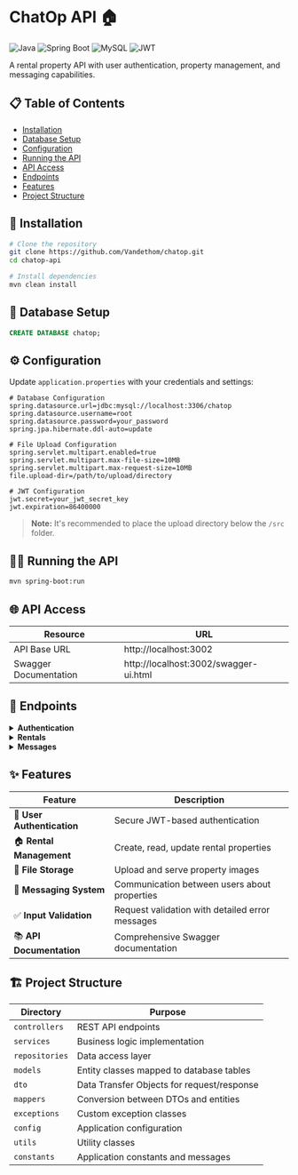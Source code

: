 # ChatOp API 🏠

![Java](https://img.shields.io/badge/Java-ED8B00?style=for-the-badge&logo=java&logoColor=white)
![Spring Boot](https://img.shields.io/badge/Spring_Boot-6DB33F?style=for-the-badge&logo=spring&logoColor=white)
![MySQL](https://img.shields.io/badge/MySQL-4479A1?style=for-the-badge&logo=mysql&logoColor=white)
![JWT](https://img.shields.io/badge/JWT-000000?style=for-the-badge&logo=json-web-tokens&logoColor=white)

A rental property API with user authentication, property management, and messaging capabilities.

## 📋 Table of Contents

- [Installation](#installation)
- [Database Setup](#database-setup)
- [Configuration](#configuration)
- [Running the API](#running-the-api)
- [API Access](#api-access)
- [Endpoints](#endpoints)
- [Features](#features)
- [Project Structure](#project-structure)

## 🚀 Installation

```bash
# Clone the repository
git clone https://github.com/Vandethom/chatop.git
cd chatop-api

# Install dependencies
mvn clean install
```

## 💾 Database Setup

```sql
CREATE DATABASE chatop;
```

## ⚙️ Configuration

Update `application.properties` with your credentials and settings:

```properties
# Database Configuration
spring.datasource.url=jdbc:mysql://localhost:3306/chatop
spring.datasource.username=root
spring.datasource.password=your_password
spring.jpa.hibernate.ddl-auto=update

# File Upload Configuration
spring.servlet.multipart.enabled=true
spring.servlet.multipart.max-file-size=10MB
spring.servlet.multipart.max-request-size=10MB
file.upload-dir=/path/to/upload/directory

# JWT Configuration
jwt.secret=your_jwt_secret_key
jwt.expiration=86400000
```

> **Note:** It's recommended to place the upload directory below the `/src` folder.

## 🏃‍♂️ Running the API

```bash
mvn spring-boot:run
```

## 🌐 API Access

| Resource | URL |
|----------|-----|
| API Base URL | http://localhost:3002 |
| Swagger Documentation | http://localhost:3002/swagger-ui.html |

## 🔌 Endpoints

<details>
<summary><b>Authentication</b></summary>

| Method | Endpoint | Description |
|--------|----------|-------------|
| POST | `/api/auth/register` | Register a new user |
| POST | `/api/auth/login` | Login and get JWT token |
| GET | `/api/auth/me` | Get current user profile |
</details>

<details>
<summary><b>Rentals</b></summary>

| Method | Endpoint | Description |
|--------|----------|-------------|
| GET | `/api/rentals` | Get all rentals |
| GET | `/api/rentals/{id}` | Get a specific rental |
| POST | `/api/rentals` | Create a new rental (multipart/form-data) |
| PUT | `/api/rentals/{id}` | Update a rental |
</details>

<details>
<summary><b>Messages</b></summary>

| Method | Endpoint | Description |
|--------|----------|-------------|
| POST | `/api/messages` | Send a message about a rental |
</details>

## ✨ Features

| Feature | Description |
|---------|-------------|
| 🔐 **User Authentication** | Secure JWT-based authentication |
| 🏠 **Rental Management** | Create, read, update rental properties |
| 📁 **File Storage** | Upload and serve property images |
| 💬 **Messaging System** | Communication between users about properties |
| ✅ **Input Validation** | Request validation with detailed error messages |
| 📚 **API Documentation** | Comprehensive Swagger documentation |

## 🏗️ Project Structure

| Directory | Purpose |
|-----------|---------|
| `controllers` | REST API endpoints |
| `services` | Business logic implementation |
| `repositories` | Data access layer |
| `models` | Entity classes mapped to database tables |
| `dto` | Data Transfer Objects for request/response |
| `mappers` | Conversion between DTOs and entities |
| `exceptions` | Custom exception classes |
| `config` | Application configuration |
| `utils` | Utility classes |
| `constants` | Application constants and messages |